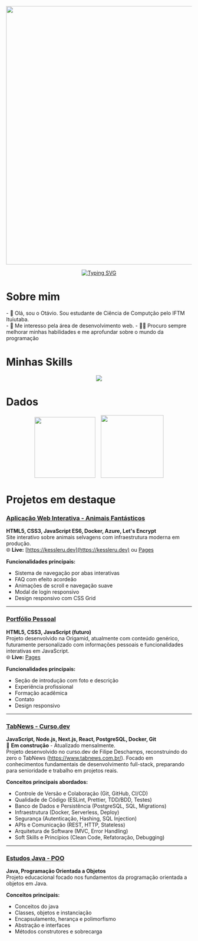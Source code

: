 <div align="center">
  <img src="https://user-images.githubusercontent.com/74038190/225813708-98b745f2-7d22-48cf-9150-083f1b00d6c9.gif" width="700">
</div>

<p align="center">
    <a href="https://git.io/typing-svg"><img src="https://readme-typing-svg.demolab.com?font=Fira+Code&size=30&duration=3000&width=435&lines=Ot%C3%A1vio+Kessler+Ustra;IFTM%E2%80%8E+%E2%80%8E+%E2%80%8E%E2%80%8E+%E2%80%8E-+%E2%80%8E+%E2%80%8E++Ituiutaba" alt="Typing SVG" /></a>
</p>

# Sobre mim

<p>
- 👋 Olá, sou o Otávio. Sou estudante de Ciência de Computção pelo IFTM Ituiutaba.<br>
- 👀 Me interesso pela área de desenvolvimento web.
- 🧑‍💻 Procuro sempre melhorar minhas habilidades e me aprofundar sobre o mundo da programação
</p>

# Minhas Skills

<p align="center">
  <a href="https://skillicons.dev">
    <img src="https://skillicons.dev/icons?i=java,cpp,html,css,javascript,nodejs,docker" />
  </a>
</p>

# Dados

<p align="center">
  <img src="https://github-readme-stats.vercel.app/api?username=kessleru&show_icons=true&theme=algolia" height="165"/>
  &nbsp;&nbsp;
  <img src="https://github-readme-stats.vercel.app/api/top-langs/?username=kessleru&layout=compact&theme=algolia&hide=Jupyter%20Notebook" height="170" />
</p>

# Projetos em destaque

### [Aplicação Web Interativa - Animais Fantásticos](https://github.com/kessleru/Animais-Web)

**HTML5, CSS3, JavaScript ES6, Docker, Azure, Let's Encrypt**  
Site interativo sobre animais selvagens com infraestrutura moderna em produção.  
🌐 **Live:** [https://kessleru.dev](https://kessleru.dev) ou [Pages](https://kessleru.github.io/Animais-Web/)

**Funcionalidades principais:**

- Sistema de navegação por abas interativas
- FAQ com efeito acordeão
- Animações de scroll e navegação suave
- Modal de login responsivo
- Design responsivo com CSS Grid

---

### [Portfólio Pessoal](https://github.com/kessleru/Portifolio)

**HTML5, CSS3, JavaScript (futuro)**  
Projeto desenvolvido na Origamid, atualmente com conteúdo genérico, futuramente personalizado com informações pessoais e funcionalidades interativas em JavaScript.  
🌐 **Live:** [Pages](https://kessleru.github.io/Portifolio/)

**Funcionalidades principais:**

- Seção de introdução com foto e descrição
- Experiência profissional
- Formação acadêmica
- Contato
- Design responsivo

---

### [TabNews - Curso.dev](https://github.com/kessleru/tabnews-cursoDev)

**JavaScript, Node.js, Next.js, React, PostgreSQL, Docker, Git**  
🚧 **Em construção** - Atualizado mensalmente.  
Projeto desenvolvido no curso.dev de Filipe Deschamps, reconstruindo do zero o TabNews (https://www.tabnews.com.br/). Focado em conhecimentos fundamentais de desenvolvimento full-stack, preparando para senioridade e trabalho em projetos reais.

**Conceitos principais abordados:**

- Controle de Versão e Colaboração (Git, GitHub, CI/CD)
- Qualidade de Código (ESLint, Prettier, TDD/BDD, Testes)
- Banco de Dados e Persistência (PostgreSQL, SQL, Migrations)
- Infraestrutura (Docker, Serverless, Deploy)
- Segurança (Autenticação, Hashing, SQL Injection)
- APIs e Comunicação (REST, HTTP, Stateless)
- Arquitetura de Software (MVC, Error Handling)
- Soft Skills e Princípios (Clean Code, Refatoração, Debugging)

---

### [Estudos Java - POO](https://github.com/kessleru/Java-POO)

**Java, Programação Orientada a Objetos**  
Projeto educacional focado nos fundamentos da programação orientada a objetos em Java.

**Conceitos principais:**

- Conceitos do java
- Classes, objetos e instanciação
- Encapsulamento, herança e polimorfismo
- Abstração e interfaces
- Métodos construtores e sobrecarga
